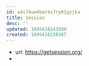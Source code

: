 ```yaml
---
id: a4s74uw4bar4x7ry01gyjka
title: Session
desc: ''
updated: 1695418243589
created: 1695418238387
---
```


- url: https://getsession.org/
- 